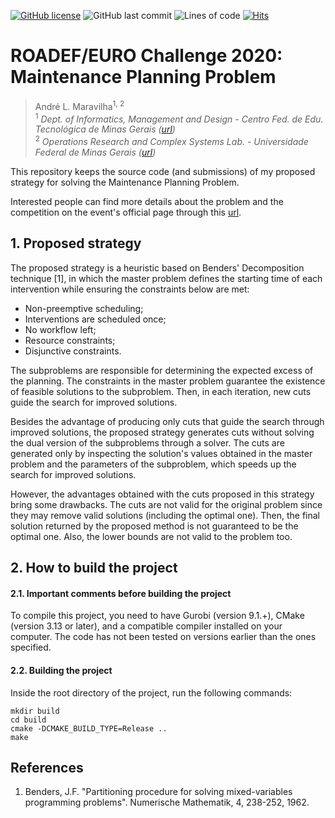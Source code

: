 [![GitHub license](https://img.shields.io/github/license/andremaravilha/ROADEF-Challenge-2020)](https://github.com/andremaravilha/ROADEF-Challenge-2020/blob/main/LICENSE) 
![GitHub last commit](https://img.shields.io/github/last-commit/andremaravilha/ROADEF-Challenge-2020) 
![Lines of code](https://img.shields.io/tokei/lines/github/andremaravilha/ROADEF-Challenge-2020) 
[![Hits](https://hits.seeyoufarm.com/api/count/incr/badge.svg?url=https%3A%2F%2Fgithub.com%2Fandremaravilha%2FROADEF-Challenge-2020&count_bg=%2379C83D&title_bg=%23555555&icon=&icon_color=%23E7E7E7&title=hits&edge_flat=false)](https://hits.seeyoufarm.com) 

# ROADEF/EURO Challenge 2020: Maintenance Planning Problem

> André L. Maravilha<sup>1, 2</sup>  
> <sup>1</sup> *Dept. of Informatics, Management and Design - Centro Fed. de Edu. Tecnológica de Minas Gerais ([url](https://www.cefetmg.br/))*  
> <sup>2</sup> *Operations Research and Complex Systems Lab. - Universidade Federal de Minas Gerais ([url](https://orcslab.github.io/))*

This repository keeps the source code (and submissions) of my proposed strategy for solving the Maintenance Planning Problem.

Interested people can find more details about the problem and the competition on the event's official page through this [url](https://www.roadef.org/challenge/2020/en/index.php).


## 1. Proposed strategy

The proposed strategy is a heuristic based on Benders' Decomposition technique [1], in which the master problem defines the starting time of each intervention while ensuring the constraints below are met:

- Non-preemptive scheduling;
- Interventions are scheduled once;
- No workflow left;
- Resource constraints;
- Disjunctive constraints.

The subproblems are responsible for determining the expected excess of the planning. The constraints in the master problem guarantee the existence of feasible solutions to the subproblem. Then, in each iteration, new cuts guide the search for improved solutions.

Besides the advantage of producing only cuts that guide the search through improved solutions, the proposed strategy generates cuts without solving the dual version of the subproblems through a solver. The cuts are generated only by inspecting the solution's values obtained in the master problem and the parameters of the subproblem, which speeds up the search for improved solutions.

However, the advantages obtained with the cuts proposed in this strategy bring some drawbacks. The cuts are not valid for the original problem since they may remove valid solutions (including the optimal one). Then, the final solution returned by the proposed method is not guaranteed to be the optimal one. Also, the lower bounds are not valid to the problem too.


## 2. How to build the project

#### 2.1. Important comments before building the project

To compile this project, you need to have Gurobi (version 9.1.+), CMake (version 3.13 or later), and a compatible compiler installed on your computer. The code has not been tested on versions earlier than the ones specified.

#### 2.2. Building the project

Inside the root directory of the project, run the following commands:
```
mkdir build
cd build
cmake -DCMAKE_BUILD_TYPE=Release ..
make
```


## References

1. Benders, J.F. "Partitioning procedure for solving mixed-variables programming problems". Numerische Mathematik, 4, 238-252, 1962.
